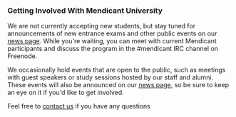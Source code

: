 ### Getting Involved With Mendicant University

We are not currently accepting new students, but stay tuned for announcements of new entrance exams and other public events on our [news page](/changelog.html).  While you're waiting, you can meet with current Mendicant participants and discuss the program in the #mendicant IRC channel on Freenode.

We occasionally hold events that are open to the public, such as meetings with guest speakers or study sessions hosted by our staff and alumni. These events will also be announced on our [news page](/changelog.html), so be sure to keep an eye on it if you'd like to get involved.

Feel free to [contact us](/about/contact.html) if you have any questions